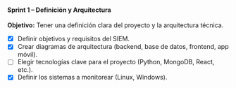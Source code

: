 #### **Sprint 1 – Definición y Arquitectura**

**Objetivo:** Tener una definición clara del proyecto y la arquitectura técnica.

- [x] Definir objetivos y requisitos del SIEM.
- [x] Crear diagramas de arquitectura (backend, base de datos, frontend, app móvil).
- [ ] Elegir tecnologías clave para el proyecto (Python, MongoDB, React, etc.).
- [x] Definir los sistemas a monitorear (Linux, Windows).
